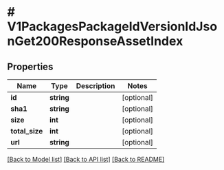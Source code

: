 # # V1PackagesPackageIdVersionIdJsonGet200ResponseAssetIndex

## Properties

Name | Type | Description | Notes
------------ | ------------- | ------------- | -------------
**id** | **string** |  | [optional]
**sha1** | **string** |  | [optional]
**size** | **int** |  | [optional]
**total_size** | **int** |  | [optional]
**url** | **string** |  | [optional]

[[Back to Model list]](../../README.md#models) [[Back to API list]](../../README.md#endpoints) [[Back to README]](../../README.md)
